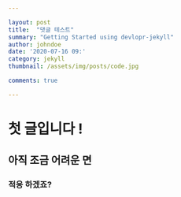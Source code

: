 ```yaml
---

layout: post
title:  "댓글 테스트"
summary: "Getting Started using devlopr-jekyll"
author: johndoe
date: '2020-07-16 09:'
category: jekyll
thumbnail: /assets/img/posts/code.jpg

comments: true

---
```




# 첫 글입니다 !

## 아직 조금 어려운 면

### 적응 하겠죠?

